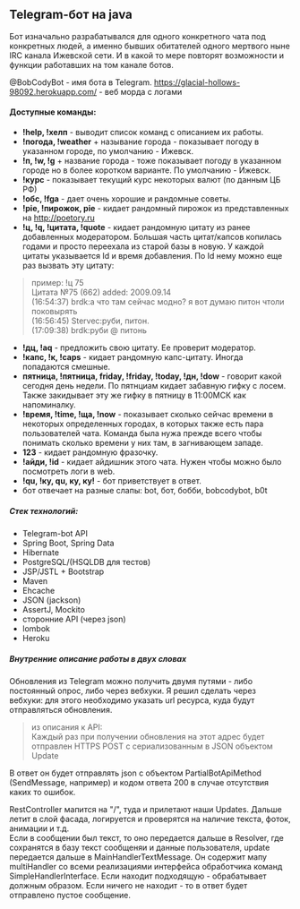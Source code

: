 ## Telegram-бот на java

Бот изначально разрабатывался для одного конкретного чата под конкретных людей, а именно бывших обитателей одного
мертвого ныне IRC канала Ижевской сети. И в какой то мере повторят возможности и функции работавших на том канале ботов.

@BobCodyBot - имя бота в Telegram.
https://glacial-hollows-98092.herokuapp.com/ - веб морда с логами

#### Доступные команды:

- **!help, !хелп** - выводит список команд с описанием их работы.
- **!погода, !weather** + называние города - показывает погоду в указанном городе, по умолчанию - Ижевск.
- **!п, !w, !g** + название города - тоже показывает погоду в указанном городе но в более коротком варианте. По
  умолчанию - Ижевск.
- **!курс** - показывает текущий курс некоторых валют (по данным ЦБ РФ)
- **!обс, !fga** - дает очень хорошие и рандомные советы.
- **!pie, !пирожок, pie** - кидает рандомный пирожок из представленных на http://poetory.ru
- **!ц, !q, !цитата, !quote** - кидает рандомную цитату из ранее добавленных модератором. Большая часть цитат/капсов
  копилась годами и просто переехала из старой базы в новую. У каждой цитаты указывается Id и время добавления. По Id
  нему можно еще раз вызвать эту цитату:

> пример: !ц 75  
> Цитата №75 (662) added: 2009.09.14  
(16:54:37) brdk:а что там сейчас модно? я вот думаю питон чтоли поковырять  
(16:56:45) Stervec:руби, питон.  
(17:09:38) brdk:руби @ питонь

- **!дц, !aq** - предложить свою цитату. Ее проверит модератор.
- **!капс, !к, !caps** - кидает рандомную капс-цитату. Иногда попадаются смешные.
- **пятница, !пятница, friday, !friday, !today, !дн, !dow** - говорит какой сегодня день недели. По пятнциам кидает забавную гифку с лосем. Также
  закидывает эту же гифку в пятницу в 11:00МСК как напоминалку.
- **!время, !time, !ща, !now** - показывает сколько сейчас времени в некоторых определенных городах, в которых также
  есть пара пользователей чата. Команда была нужа прежде всего чтобы понимать сколько времени у них там, в загнивающем
  западе.
- **123**  - кидает рандомную фразочку.
- **!айди, !id** - кидает айдишник этого чата. Нужен чтобы можно было посмотреть логи в web.
- **!qu, !ку, qu, ку, ку!** - бот приветствует в ответ.
- бот отвечает на разные слапы:  bot, бот, бобби, bobcodybot, b0t

##### Стек технологий:

- Telegram-bot API
- Spring Boot, Spring Data
- Hibernate
- PostgreSQL/(HSQLDB для тестов)
- JSP/JSTL + Bootstrap
- Maven
- Ehcache
- JSON (jackson)
- AssertJ, Mockito
- сторонние API (через json)
- lombok
- Heroku

##### Внутренние описание работы в двух словах

Обновления из Telegram можно получить двумя путями - либо постоянный опрос, либо через вебхуки. Я решил сделать через
вебхуки: для этого необходимо указать url ресурса, куда будут отправляться обновления.
> из описания к API:  
> Каждый раз при получении обновления на этот адрес будет отправлен HTTPS POST с сериализованным в JSON объектом Update

В ответ он будет отправлять json с объектом PartialBotApiMethod (SendMessage, например) и кодом ответа 200 в случае
отсутствия каких то ошибок.

RestController мапится на "/", туда и прилетают наши Updates. Дальше летит в слой фасада, логируется и проверятся на
наличие текста, фоток, анимации и т.д.  
Если в сообщении был текст, то оно передается дальше в Resolver, где сохранятся в базу текст сообщеняи и данные
пользователя, update передается дальше в MainHandlerTextMessage. Он содержит мапу multiHandler со всеми реализациями
интерфейса обработчика команд SimpleHandlerInterface. Если находит подходящую - обрабатывает должным образом. Если
ничего не находит - то в ответ будет отправлено пустое сообщение.   


 